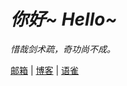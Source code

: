# _你好~ Hello~_

_惜哉剑术疏，奇功尚不成。_

[邮箱](mailto:qlear@qq.com) | [博客](https://blog.qlear.top/) | [语雀](https://www.yuque.com/qlear)
